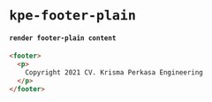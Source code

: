 # `kpe-footer-plain`

#### `render footer-plain content`

```html
<footer>
  <p>
    Copyright 2021 CV. Krisma Perkasa Engineering
  </p>
</footer>

```

